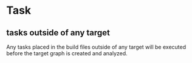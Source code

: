 # Task

## tasks outside of any target

Any tasks placed in the build files outside of any target will be executed before the target graph is created and analyzed.
